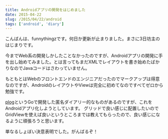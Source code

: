 ```yaml
---
title: Androidアプリの開発をはじめました
date: 2015-04-22
slug: /2015/04/22/android
tags: ['android', 'diary']
---
```


こんばんは、funnythingzです。何日か更新が止まりました。まさに3日坊主のはじまりです。

今までWeb系の開発しかしたことなかったのですが、Androidアプリの開発に手を出し始めてみました。とは言ってもまだXMLでレイアウトを書き始めたばかりなのでJavaコードはさわっていません。

もともとはWebのフロントエンドのエンジニアだったのでマークアップは得意なのですが、AndroidのレイアウトやViewは完全に初めてなのですべてゼロから勉強です。

[plog](http://plog.link/)というGoで開発した匿名ダイアリー的なものがあるのですが、これをAndroidアプリ化しようとしています。
グリッドで良い感じに配置したいのでGridViewを使えば良いというところまでは教えてもらったので、良い感じになるように頑張ろうと思います。

単なるしょぼい決意表明でした。がんばるぞ！
